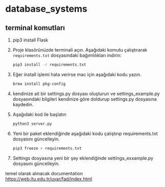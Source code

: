 # database_systems

## terminal komutları
1) pip3 install Flask
2) Proje klasörünüzde terminali açın.
Aşağıdaki komutu çalıştırarak `requirements.txt` dosyasındaki bağımlılıkları indirin:
   ```bash
   pip3 install -r requirements.txt
2) Eğer install işlemi hata verirse mac için aşağıdaki kodu yazın.

   ```bash
   brew install pkg-config

3) kendinize ait bir settings.py dosyası oluşturun ve settings_example.py dosyasındaki bilgileri kendinize göre doldurup settings.py dosyasına kaydedin.


4) Aşağıdaki kod ile başlatın
    ```bash
    python3 server.py


5) Yeni bir paket eklendiğinde aşağıdaki kodu çalıştırıp requirements.txt dosyasını güncelleyin.
    ```bash
    pip3 freeze > requirements.txt


6) Settings dosyasına yeni bir şey eklendiğinde settings_exxample.py dosyasını güncelleyin.



temel olarak alınacak documentation https://web.itu.edu.tr/uyar/fad/index.html

